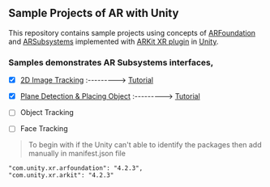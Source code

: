 ## Sample Projects of AR with Unity

This repository contains sample projects using concepts of [ARFoundation](https://docs.unity3d.com/Packages/com.unity.xr.arfoundation@4.2/manual/index.html) and [ARSubsystems](https://docs.unity3d.com/Packages/com.unity.xr.arsubsystems@4.2/manual/index.html) implemented with [ARKit XR plugin](https://docs.unity3d.com/Packages/com.unity.xr.arkit@4.2/manual/index.html) in [Unity](https://unity.com/).

### Samples demonstrates AR Subsystems interfaces,

- [X] [2D Image Tracking](https://github.com/SaketMunda/AR-samples-with-Unity/tree/master/ImageTracking) :---------> [Tutorial](https://5aket.hashnode.dev/ar-image-tracking)
- [X] [Plane Detection & Placing Object](https://github.com/SaketMunda/AR-samples-with-Unity/tree/master/Plane%20Detection%20and%20Placing%20an%20Object) :---------> [Tutorial](https://5aket.hashnode.dev/augmentedreality-planedetection)
- [ ] Object Tracking
- [ ] Face Tracking


> To begin with if the Unity can't able to identify the packages then add manually in manifest.json file

```
"com.unity.xr.arfoundation": "4.2.3",
"com.unity.xr.arkit": "4.2.3"
```
